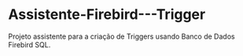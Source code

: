 # Assistente-Firebird---Trigger
Projeto assistente para a criação de Triggers usando Banco de Dados Firebird SQL.
